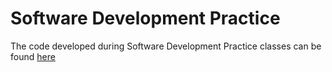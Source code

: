# Software Development Practice

The code developed during Software Development Practice classes can be found [here](https://github.com/Maharal/ICard)